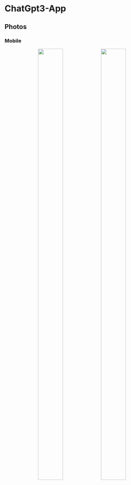 # ChatGpt3-App

## Photos
### Mobile

<p align="center">

<img src="https://firebasestorage.googleapis.com/v0/b/activegym-1c716.appspot.com/o/chatGpt3%2Fsplash.png?alt=media&token=44a38c2c-434b-431c-ba4c-e569bef18be9"  height="60%" width="40%" >
<img src="https://firebasestorage.googleapis.com/v0/b/activegym-1c716.appspot.com/o/chatGpt3%2Fhome.png?alt=media&token=57b50889-e9e7-4122-a16c-f7bed6ee7bd7"  height="60%" width="40%" >
